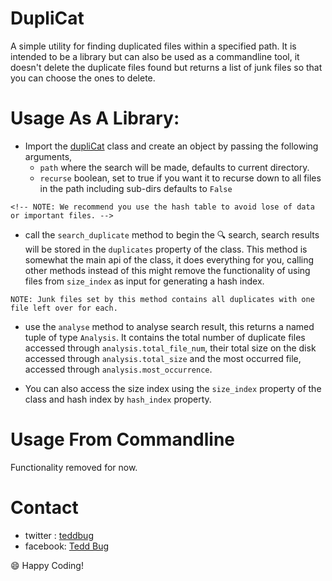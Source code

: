 # DupliCat

A simple utility for finding duplicated files within a specified path.
It is intended to be a library but can also be used as a commandline tool,
it doesn't delete the duplicate files found but returns a list of junk files so that you can choose the ones to delete.

# Usage As A Library:
   - Import the [dupliCat](https://github.com/teddbug-S/dupliCat/blob/main/dupliCat/duplicat.py) class and create an object by passing the following arguments,
       - `path`
           where the search will be made, defaults to current directory.
       - `recurse`
           boolean, set to true if you want it to recurse down to all files in the path including sub-dirs
           defaults to `False`
       <!-- - `by_hash`
           find duplicates using hash table if set to True otherwise uses size_table, using the 
           hash_table is more accurate in conditions where different files have same sizes
           and quite fast since table is generated using the size table, parameter defaults to `True`.
           Using the size table is more faster but does not guarrantee accuracy.
            -->
    <!-- NOTE: We recommend you use the hash table to avoid lose of data or important files. -->
  
   - call the `search_duplicate` method to begin the 🔍 search, search results will be stored in 
       the `duplicates` property of the class. This method is somewhat the main api of the class, it 
       does everything for you, calling other methods instead of this might remove the functionality of
       using files from `size_index` as input for generating a hash index.
   
   <!-- - call the `silent_search` method if you want a silent search and nothing printed out.
       This calls `search_duplicate` behind the scenes and suppresses it's output. -->
    
    NOTE: Junk files set by this method contains all duplicates with one file left over for each.
 
   - use the `analyse` method to analyse search result, this returns a named tuple of type `Analysis`.
   It contains 
       the total number of duplicate files accessed through `analysis.total_file_num`, their total size on the disk
       accessed through `analysis.total_size` and the most occurred file, accessed through `analysis.most_occurrence`.

   - You can also access the size index using the `size_index` property of the class and hash index by `hash_index` property.
     

# Usage From Commandline
   Functionality removed for now.

# Contact
   - twitter  : [teddbug](!https://www.twitter.com/teddbug)
   - facebook: [Tedd Bug](!https://www.facebook.com/tedd.bug.79/)

😄 Happy Coding!
